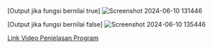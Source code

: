 
[Output jika fungsi bernilai true]
![Screenshot 2024-06-10 131446](https://github.com/auliarifky/UAS-LabAP/assets/167726130/1df41d97-26f4-45a4-9922-70229964d978)

[Output jika fungsi bernilai false]
![Screenshot 2024-06-10 135446](https://github.com/auliarifky/UAS-LabAP/assets/167726130/6a7316d7-20cf-4ebd-94a1-61d2cf0f185f)

[Link Video Penjelasan Program](https://drive.google.com/drive/folders/1aZHDtwNwP1NW5YMLU4_YIqhRDEnT6L-P?hl=id)
